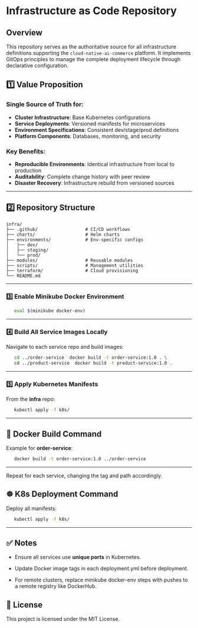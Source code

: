 # Infrastructure as Code Repository

## Overview
This repository serves as the authoritative source for all infrastructure definitions supporting the `cloud-native-ai-commerce` platform. It implements GitOps principles to manage the complete deployment lifecycle through declarative configuration.

## 1️⃣ Value Proposition

### Single Source of Truth for:
- **Cluster Infrastructure**: Base Kubernetes configurations
- **Service Deployments**: Versioned manifests for microservices  
- **Environment Specifications**: Consistent dev/stage/prod definitions
- **Platform Components**: Databases, monitoring, and security

### Key Benefits:
- **Reproducible Environments**: Identical infrastructure from local to production
- **Auditability**: Complete change history with peer review
- **Disaster Recovery**: Infrastructure rebuild from versioned sources

---

## 2️⃣ Repository Structure
```text
infra/
├── .github/                  # CI/CD workflows
├── charts/                   # Helm charts
├── environments/             # Env-specific configs
│   ├── dev/
│   ├── staging/
│   └── prod/
├── modules/                  # Reusable modules
├── scripts/                  # Management utilities
├── terraform/                # Cloud provisioning
└── README.md
```
---

### 3️⃣ Enable Minikube Docker Environment
```bash
   eval $(minikube docker-env)   
```
---
### 4️⃣ Build All Service Images Locally

Navigate to each service repo and build images:
```bash
   cd ../order-service  docker build -t order-service:1.0 . \
   cd ../product-service  docker build -t product-service:1.0 .
```
---

### 5️⃣ Apply Kubernetes Manifests

From the **infra** repo:
```bash
   kubectl apply -f k8s/
```
---

🐳 Docker Build Command
-----------------------

Example for **order-service**:

```bash   
   docker build -t order-service:1.0 ../order-service
```
---

Repeat for each service, changing the tag and path accordingly.

☸️ K8s Deployment Command
-------------------------

Deploy all manifests:

```bash   
   kubectl apply -f k8s/
```
---

✅ Notes
-------

*   Ensure all services use **unique ports** in Kubernetes.
    
*   Update Docker image tags in each deployment.yml before deployment.
    
*   For remote clusters, replace minikube docker-env steps with pushes to a remote registry like DockerHub.
    

📜 License
----------

This project is licensed under the MIT License.
